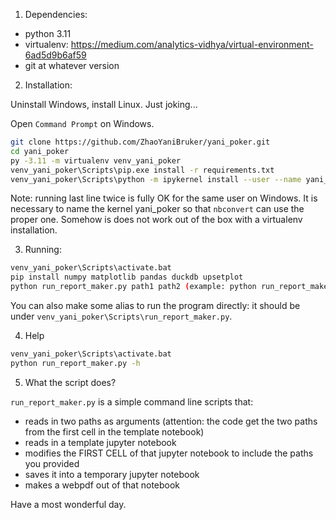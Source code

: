 1. Dependencies:

* python 3.11
* virtualenv: https://medium.com/analytics-vidhya/virtual-environment-6ad5d9b6af59
* git at whatever version


2. Installation:

Uninstall Windows, install Linux.
Just joking...


Open `Command Prompt` on Windows. 
```bash
git clone https://github.com/ZhaoYaniBruker/yani_poker.git
cd yani_poker
py -3.11 -m virtualenv venv_yani_poker
venv_yani_poker\Scripts\pip.exe install -r requirements.txt
venv_yani_poker\Scripts\python -m ipykernel install --user --name yani_poker
```
Note: running last line twice is fully OK for the same user on Windows.
It is necessary to name the kernel yani_poker so that `nbconvert` can use the proper one.
Somehow is does not work out of the box with a virtualenv installation.

3. Running:

```bash
venv_yani_poker\Scripts\activate.bat
pip install numpy matplotlib pandas duckdb upsetplot
python run_report_maker.py path1 path2 (example: python run_report_maker.py Spectronaut_5007.tsv Spectronaut_4994.tsv) 
```

You can also make some alias to run the program directly:
it should be under `venv_yani_poker\Scripts\run_report_maker.py`.

4. Help

```bash
venv_yani_poker\Scripts\activate.bat
python run_report_maker.py -h
```

5. What the script does?

`run_report_maker.py` is a simple command line scripts that:
* reads in two paths as arguments (attention: the code get the two paths from the first cell in the template notebook)
* reads in a template jupyter notebook 
* modifies the FIRST CELL of that jupyter notebook to include the paths you provided
* saves it into a temporary jupyter notebook
* makes a webpdf out of that notebook

Have a most wonderful day.

